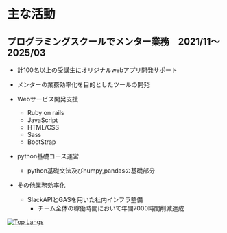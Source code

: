 # 主な活動
## プログラミングスクールでメンター業務　2021/11～2025/03


 - 計100名以上の受講生にオリジナルwebアプリ開発サポート
 - メンターの業務効率化を目的としたツールの開発

- Webサービス開発支援
  - Ruby on rails
  - JavaScript
  - HTML/CSS
  - Sass
  - BootStrap
- python基礎コース運営
  - python基礎文法及びnumpy,pandasの基礎部分
- その他業務効率化
  - SlackAPIとGASを用いた社内インフラ整備
    - チーム全体の稼働時間において年間7000時間削減達成

[![Top Langs](https://github-readme-stats.vercel.app/api/top-langs/?username=okok111&layout=compact&hide=liquid)](https://github.com/anuraghazra/github-readme-stats)
